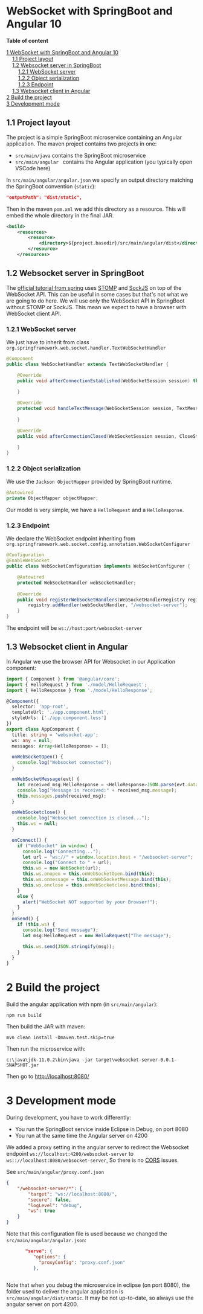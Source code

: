 # WebSocket with SpringBoot and Angular 10
**Table of content**

[1 WebSocket with SpringBoot and Angular 10](#websocket-with-springboot-and-angular-10)  
&nbsp;&nbsp;&nbsp;&nbsp;[1.1 Project layout](#11-project-layout)  
&nbsp;&nbsp;&nbsp;&nbsp;[1.2 Websocket server in SpringBoot](#12-websocket-server-in-springboot)  
&nbsp;&nbsp;&nbsp;&nbsp;&nbsp;&nbsp;&nbsp;&nbsp;[1.2.1 WebSocket server](#121-websocket-server)  
&nbsp;&nbsp;&nbsp;&nbsp;&nbsp;&nbsp;&nbsp;&nbsp;[1.2.2 Object serialization](#122-object-serialization)  
&nbsp;&nbsp;&nbsp;&nbsp;&nbsp;&nbsp;&nbsp;&nbsp;[1.2.3 Endpoint](#123-endpoint)  
&nbsp;&nbsp;&nbsp;&nbsp;[1.3 Websocket client in Angular](#13-websocket-client-in-angular)  
[2 Build the project](#2-build-the-project)  
[3 Development mode](#3-development-mode)  

## 1.1 Project layout

The project is a simple SpringBoot microservice containing an Angular application. The maven project contains two projects in one:

- `src/main/java` contains the SpringBoot microservice
- `src/main/angular ` contains the Angular application (you typically open VSCode here)

In `src/main/angular/angular.json` we specify an output directory matching the SpringBoot convention (`static`):

```json
"outputPath": "dist/static",
```

Then in the maven `pom.xml` we add this directory as a resource. This will embed the whole directory in the final JAR.

```xml
<build>
	<resources>
		<resource>
			<directory>${project.basedir}/src/main/angular/dist</directory>
		</resource>
	</resources>
```

## 1.2 Websocket server in SpringBoot

The [official tutorial from spring](https://spring.io/guides/gs/messaging-stomp-websocket/) uses [STOMP](http://stomp.github.io/) and [SockJS](https://github.com/sockjs/sockjs-client) on top of the WebSocket API. This can be useful in some cases but that's not what we are going to do here. We will use only the WebSocket API in SpringBoot without STOMP or SockJS. This mean we expect to have a browser with WebSocket client API.

### 1.2.1 WebSocket server

We just have to inherit from class `org.springframework.web.socket.handler.TextWebSocketHandler`

```java
@Component
public class WebSocketHandler extends TextWebSocketHandler {

	@Override
	public void afterConnectionEstablished(WebSocketSession session) throws Exception {
		
	}

	@Override
	protected void handleTextMessage(WebSocketSession session, TextMessage message) throws Exception {
		
	}

	@Override
	public void afterConnectionClosed(WebSocketSession session, CloseStatus status) throws Exception {
		
	}
}
```

### 1.2.2 Object serialization

We use the `Jackson ObjectMapper` provided by SpringBoot runtime.

```java
@Autowired
private ObjectMapper objectMapper;
```
Our model is very simple, we have a `HelloRequest` and a `HelloResponse`.

### 1.2.3 Endpoint

We declare the WebSocket endpoint inheriting from `org.springframework.web.socket.config.annotation.WebSocketConfigurer`

```java
@Configuration
@EnableWebSocket
public class WebSocketConfiguration implements WebSocketConfigurer {

	@Autowired
    protected WebSocketHandler webSocketHandler;
	
	@Override
	public void registerWebSocketHandlers(WebSocketHandlerRegistry registry) {
		registry.addHandler(webSocketHandler, "/websocket-server");		
	}
}
```

The endpoint will be `ws://host:port/websocket-server`

## 1.3 Websocket client in Angular

In Angular we use the browser API for Websocket in our Application component:

```typescript
import { Component } from '@angular/core';
import { HelloRequest } from './model/HelloRequest';
import { HelloResponse } from './model/HelloResponse';

@Component({
  selector: 'app-root',
  templateUrl: './app.component.html',
  styleUrls: ['./app.component.less']
})
export class AppComponent {
  title: string = 'websocket-app';
  ws: any = null;
  messages: Array<HelloResponse> = [];

  onWebSocketOpen() {
    console.log("Websocket connected");
  }

  onWebSocketMessage(evt) {
    let received_msg:HelloResponse = <HelloResponse>JSON.parse(evt.data);
    console.log("Message is received:" + received_msg.message);
    this.messages.push(received_msg);
  }

  onWebSocketclose() {
    console.log("Websocket connection is closed...");
    this.ws = null;
  }

  onConnect() {
    if ("WebSocket" in window) {
      console.log("Connecting...");
      let url = "ws://" + window.location.host + "/websocket-server";
      console.log("Connect to " + url);
      this.ws = new WebSocket(url);
      this.ws.onopen = this.onWebSocketOpen.bind(this);
      this.ws.onmessage = this.onWebSocketMessage.bind(this);
      this.ws.onclose = this.onWebSocketclose.bind(this);
    }
    else {
      alert("WebSocket NOT supported by your Browser!");
    }
  }
  onSend() {
    if (this.ws) {
      console.log("Send message");
      let msg:HelloRequest = new HelloRequest("The message");

      this.ws.send(JSON.stringify(msg));
    }
  }
}


```

# 2 Build the project

Build the angular application with npm (in `src/main/angular`):

```
npm run build
```

Then build the JAR with maven:

```
mvn clean install -Dmaven.test.skip=true
```

Then run the microservice with:

```
c:\java\jdk-11.0.2\bin\java -jar target\websocket-server-0.0.1-SNAPSHOT.jar
```

Then go to [http://localhost:8080/](http://localhost:8080/)

# 3 Development mode

During development, you have to work differently:

- You run the SpringBoot service inside Eclipse in Debug, on port 8080
- You run at the same time the Angular server on 4200

We added a proxy setting in the angular server to redirect the Websocket endpoint `ws://localhost:4200/websocket-server` to `ws:://localhost:8080/websocket-server`, So there is no [CORS](https://developer.mozilla.org/fr/docs/Web/HTTP/CORS) issues.

See `src/main/angular/proxy.conf.json`

```json
{
    "/websocket-server/*": {
        "target": "ws://localhost:8080/",
        "secure": false,
        "logLevel": "debug",
        "ws": true
    }
}
```

Note that this configuration file is used because we changed the `src/main/angular/angular.json`:

```json
       "serve": {
          "options": {
            "proxyConfig": "proxy.conf.json"
          },
  
```

Note that when you debug the microservice in eclipse (on port 8080), the folder used to deliver the angular application is `src/main/angular/dist/static`. It may be not up-to-date, so always use the angular server on port 4200.



